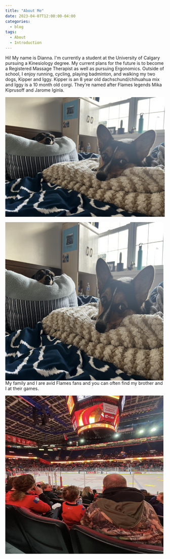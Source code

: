 ```yaml
---
title: "About Me"
date: 2023-04-07T12:00:00-04:00
categories:
  - blog
tags:
  - About
  - Introduction
---
```


<p> Hi! My name is Dianna.
I'm currently a student at the University of Calgary pursuing a Kinesiology degree. 
My current plans for the future is to become a Registered Massage Therapist as well as pursuing Ergonomics.
</p)

<p> Outside of school, I enjoy running, cycling, playing badminton, and walking my two dogs, Kipper and Iggy. Kipper is an 8 year old dachschund/chihuahua mix and Iggy is a 10 month old corgi. They're named after Flames legends Mika Kiprusoff and Jarome Iginla. </p>

<img src="/assets/images/Dogs.jpg"></img>

<img align="left" width="500" height="500" src="/assets/images/Dogs.jpg">

<p> My family and I are avid Flames fans and you can often find my brother and I at their games. </p>

<img align="left" width="500" height="500" src="/assets/images/Flames.jpg">
